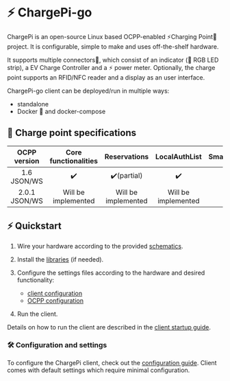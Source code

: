 # ⚡ ChargePi-go

ChargePi is an open-source Linux based OCPP-enabled ⚡Charging Point🔌 project. It is configurable, simple to make and
uses off-the-shelf hardware.

It supports multiple connectors🔌, which consist of an indicator (🚥 RGB LED strip), a EV Charge Controller and a ⚡ power
meter. Optionally, the charge point supports an RFID/NFC reader and a display as an user interface.

ChargePi-go client can be deployed/run in multiple ways:

- standalone
- Docker 🐳 and docker-compose

## 🔌 Charge point specifications

| OCPP version  | Core functionalities |    Reservations     |    LocalAuthList    | SmartCharging | FirmwareUpdate |
|:-------------:|:--------------------:|:-------------------:|:-------------------:|:-------------:|:--------------:|
|  1.6 JSON/WS  |          ✔️          |     ✔️(partial)     |         ✔️          |       ❌       |       ❌        |
| 2.0.1 JSON/WS | Will be implemented  | Will be implemented | Will be implemented |       ❌       |                |

## ⚡ Quickstart

1. Wire your hardware according to the provided [schematics](/docs/hardware/hardware.md).

2. Install the [libraries](/docs/client/installing-libraries.md) (if needed).

3. Configure the settings files according to the hardware and desired functionality:
    - [client configuration](/docs/client/configuration.md)
    - [OCPP configuration](/docs/ocpp/ocpp-16.md)

4. Run the client.

Details on how to run the client are described in the [client startup guide](docs/client/running-the-client.md).

### 🛠️ Configuration and settings

To configure the ChargePi client, check out the [configuration guide](/docs/client/configuration.md). Client comes with
default settings which require minimal configuration.

